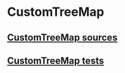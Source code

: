 # CustomTreeMap

## [CustomTreeMap sources](https://github.com/bvvvd/epamHW/blob/master/CustomTreeMap/src/main/java/com/epam/java/se/CustomTreeMap.java)
## [CustomTreeMap tests](https://github.com/bvvvd/epamHW/blob/master/CustomTreeMap/src/test/java/com/epam/java/se/CustomTreeMapTest.java)
